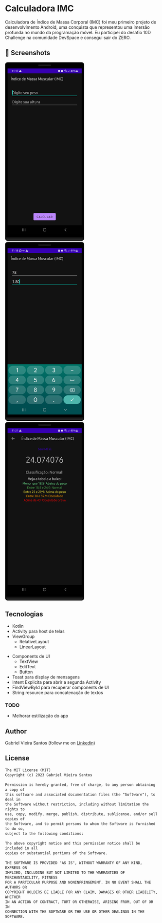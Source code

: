 # Calculadora IMC
Calculadora de Índice de Massa Corporal (IMC) foi meu primeiro projeto de desenvolvimento Android, uma conquista que representou uma imersão profunda no mundo da programação móvel. Eu participei do desafio 10D Challenge na comunidade DevSpace e consegui sair do ZERO. 


## :camera_flash: Screenshots
<!-- You can add more screenshots here if you like -->
<img src="/result/IMCimage1.png" width="260">&emsp;<img src="/result/IMCimage2.png" width="260">&emsp;<img src="/result/IMCimage3.png" width="260">

## Tecnologias
* Kotlin
* Activity para host de telas
* ViewGroup
    * RelativeLayout
    * LinearLayout
- Components de UI
    - TextView
    - EditText
    - Button
- Toast para display de mensagens
- Intent Explicita para abrir a segunda Activity
- FindViewById para recuperar components de UI
- String resource para concatenação de textos


### TODO
- Melhorar estilização do app

## Author
Gabriel Vieira Santos (follow me on [Linkedin](https://www.linkedin.com/in/gabrielvisantos/))

## License
```
The MIT License (MIT)
Copyright (c) 2023 Gabriel Vieira Santos

Permission is hereby granted, free of charge, to any person obtaining a copy of
this software and associated documentation files (the "Software"), to deal in
the Software without restriction, including without limitation the rights to
use, copy, modify, merge, publish, distribute, sublicense, and/or sell copies of
the Software, and to permit persons to whom the Software is furnished to do so,
subject to the following conditions:

The above copyright notice and this permission notice shall be included in all
copies or substantial portions of the Software.

THE SOFTWARE IS PROVIDED "AS IS", WITHOUT WARRANTY OF ANY KIND, EXPRESS OR
IMPLIED, INCLUDING BUT NOT LIMITED TO THE WARRANTIES OF MERCHANTABILITY, FITNESS
FOR A PARTICULAR PURPOSE AND NONINFRINGEMENT. IN NO EVENT SHALL THE AUTHORS OR
COPYRIGHT HOLDERS BE LIABLE FOR ANY CLAIM, DAMAGES OR OTHER LIABILITY, WHETHER
IN AN ACTION OF CONTRACT, TORT OR OTHERWISE, ARISING FROM, OUT OF OR IN
CONNECTION WITH THE SOFTWARE OR THE USE OR OTHER DEALINGS IN THE SOFTWARE.
```
